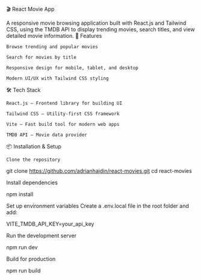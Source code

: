 🎬 React Movie App

A responsive movie browsing application built with React.js and Tailwind CSS, using the TMDB API to display trending movies, search titles, and view detailed movie information.
🚀 Features

    Browse trending and popular movies

    Search for movies by title

    Responsive design for mobile, tablet, and desktop

    Modern UI/UX with Tailwind CSS styling

🛠️ Tech Stack

    React.js – Frontend library for building UI

    Tailwind CSS – Utility-first CSS framework

    Vite – Fast build tool for modern web apps

    TMDB API – Movie data provider

📦 Installation & Setup

    Clone the repository

git clone https://github.com/adrianhajdin/react-movies.git
cd react-movies

Install dependencies

npm install

Set up environment variables
Create a .env.local file in the root folder and add:

VITE_TMDB_API_KEY=your_api_key

Run the development server

npm run dev

Build for production

npm run build